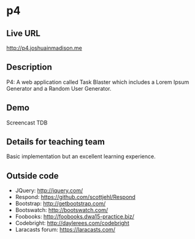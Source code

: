 # p4

## Live URL
<http://p4.joshuainmadison.me>

## Description
P4: A web application called Task Blaster which includes a Lorem Ipsum Generator and a Random User Generator.


## Demo
Screencast TDB

## Details for teaching team
Basic implementation but an excellent learning experience.

## Outside code
* JQuery: 		http://jquery.com/
* Respond: 		https://github.com/scottjehl/Respond
* Bootstrap: 	http://getbootstrap.com/
* Bootswatch: 	http://bootswatch.com/
* Foobooks: http://foobooks.dwa15-practice.biz/
* Codebright: http://daylerees.com/codebright
* Laracasts forum: https://laracasts.com/
